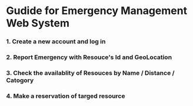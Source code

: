 # Gudide for Emergency Management Web System

### 1. Create a new account and log in
### 2. Report Emergency with Resouce's Id and GeoLocation
### 3. Check the availablity of Resouces by Name / Distance / Catogory
### 4. Make a reservation of targed resource

